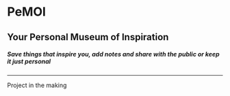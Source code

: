 # PeMOI #

## Your Personal Museum of Inspiration ##

##### Save things that inspire you, add notes and share with the public or keep it just personal #####
___

Project in the making
